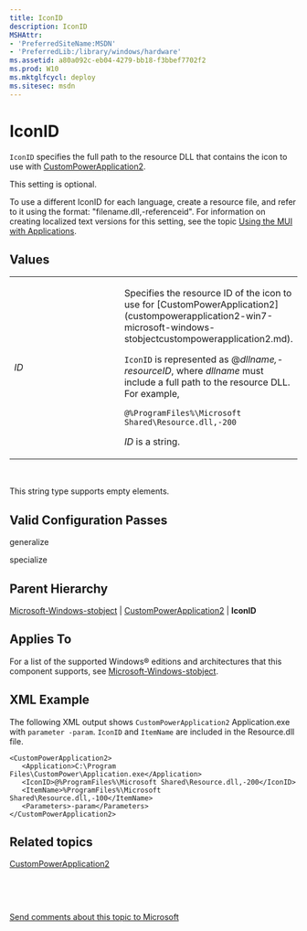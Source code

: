 ```yaml
---
title: IconID
description: IconID
MSHAttr:
- 'PreferredSiteName:MSDN'
- 'PreferredLib:/library/windows/hardware'
ms.assetid: a80a092c-eb04-4279-bb18-f3bbef7702f2
ms.prod: W10
ms.mktglfcycl: deploy
ms.sitesec: msdn
---
```


# IconID


`IconID` specifies the full path to the resource DLL that contains the icon to use with [CustomPowerApplication2](custompowerapplication2-win7-microsoft-windows-stobjectcustompowerapplication2.md).

This setting is optional.

To use a different IconID for each language, create a resource file, and refer to it using the format: "filename.dll,-referenceid". For information on creating localized text versions for this setting, see the topic [Using the MUI with Applications](http://go.microsoft.com/fwlink/?LinkId=140252).

## Values


<table>
<colgroup>
<col width="50%" />
<col width="50%" />
</colgroup>
<tbody>
<tr class="odd">
<td><p><em>ID</em></p></td>
<td><p>Specifies the resource ID of the icon to use for [CustomPowerApplication2](custompowerapplication2-win7-microsoft-windows-stobjectcustompowerapplication2.md).</p>
<p><code>IconID</code> is represented as @<em>dllname,-resourceID</em>, where <em>dllname</em> must include a full path to the resource DLL. For example,</p>
<pre class="syntax" space="preserve"><code>@%ProgramFiles%\Microsoft Shared\Resource.dll,-200</code></pre>
<p><em>ID</em> is a string.</p></td>
</tr>
</tbody>
</table>

 

This string type supports empty elements.

## Valid Configuration Passes


generalize

specialize

## Parent Hierarchy


[Microsoft-Windows-stobject](microsoft-windows-stobject-win7-microsoft-windows-stobject.md) | [CustomPowerApplication2](custompowerapplication2-win7-microsoft-windows-stobjectcustompowerapplication2.md) | **IconID**

## Applies To


For a list of the supported Windows® editions and architectures that this component supports, see [Microsoft-Windows-stobject](microsoft-windows-stobject-win7-microsoft-windows-stobject.md).

## XML Example


The following XML output shows `CustomPowerApplication2` Application.exe with `parameter -param`. `IconID` and `ItemName` are included in the Resource.dll file.

``` syntax
<CustomPowerApplication2>
   <Application>C:\Program Files\CustomPower\Application.exe</Application>
   <IconID>@%ProgramFiles%\Microsoft Shared\Resource.dll,-200</IconID>
   <ItemName>%ProgramFiles%\Microsoft Shared\Resource.dll,-100</ItemName>
   <Parameters>-param</Parameters>
</CustomPowerApplication2>
```

## Related topics


[CustomPowerApplication2](custompowerapplication2-win7-microsoft-windows-stobjectcustompowerapplication2.md)

 

 

[Send comments about this topic to Microsoft](mailto:wsddocfb@microsoft.com?subject=Documentation%20feedback%20%5Bp_unattend\p_unattend%5D:%20IconID%20%20RELEASE:%20%2810/3/2016%29&body=%0A%0APRIVACY%20STATEMENT%0A%0AWe%20use%20your%20feedback%20to%20improve%20the%20documentation.%20We%20don't%20use%20your%20email%20address%20for%20any%20other%20purpose,%20and%20we'll%20remove%20your%20email%20address%20from%20our%20system%20after%20the%20issue%20that%20you're%20reporting%20is%20fixed.%20While%20we're%20working%20to%20fix%20this%20issue,%20we%20might%20send%20you%20an%20email%20message%20to%20ask%20for%20more%20info.%20Later,%20we%20might%20also%20send%20you%20an%20email%20message%20to%20let%20you%20know%20that%20we've%20addressed%20your%20feedback.%0A%0AFor%20more%20info%20about%20Microsoft's%20privacy%20policy,%20see%20http://privacy.microsoft.com/default.aspx. "Send comments about this topic to Microsoft")





